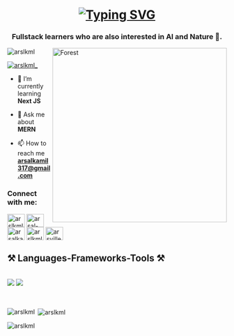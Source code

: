 <h1 align="center"><a href="https://git.io/typing-svg"><img src="https://readme-typing-svg.demolab.com?font=Quicksand&weight=700&size=24&pause=1000&color=E5E5E5&center=true&vCenter=true&width=435&lines=Hi+%F0%9F%91%8B%2C+I'm+Arsal+Kamil" alt="Typing SVG" /></a></h1>
<h3 align="center">Fullstack learners who are also interested in AI and Nature 🍃.</h3>
<img align="right" alt="Forest" width="400" src="https://www.rpnation.com/gallery/forest-trees-animated-gif-8.25460/full">

<p align="left"> <img src="https://komarev.com/ghpvc/?username=arslkml&label=Profile%20views&color=0e75b6&style=flat" alt="arslkml" /> </p>

<p align="left"> <a href="https://twitter.com/arslkml_" target="blank"><img src="https://img.shields.io/twitter/follow/arslkml_?logo=twitter&style=for-the-badge" alt="arslkml_" /></a> </p>

- 🌱 I’m currently learning **Next JS**

- 💬 Ask me about **MERN**

- 📫 How to reach me **arsalkamil317@gmail.com**

<h3 align="left">Connect with me:</h3>
<p align="left">
<a href="https://twitter.com/arslkml_" target="blank"><img align="center" src="https://raw.githubusercontent.com/rahuldkjain/github-profile-readme-generator/master/src/images/icons/Social/twitter.svg" alt="arslkml_" height="30" width="40" /></a>
<a href="https://linkedin.com/in/arsal-kamil-31j07004" target="blank"><img align="center" src="https://raw.githubusercontent.com/rahuldkjain/github-profile-readme-generator/master/src/images/icons/Social/linked-in-alt.svg" alt="arsal-kamil-31j07004" height="30" width="40" /></a>
<a href="https://kaggle.com/arsalkamil" target="blank"><img align="center" src="https://raw.githubusercontent.com/rahuldkjain/github-profile-readme-generator/master/src/images/icons/Social/kaggle.svg" alt="arsalkamil" height="30" width="40" /></a>
<a href="https://instagram.com/arslkml_" target="blank"><img align="center" src="https://raw.githubusercontent.com/rahuldkjain/github-profile-readme-generator/master/src/images/icons/Social/instagram.svg" alt="arslkml_" height="30" width="40" /></a>
<a href="https://www.youtube.com/c/arsville" target="blank"><img align="center" src="https://raw.githubusercontent.com/rahuldkjain/github-profile-readme-generator/master/src/images/icons/Social/youtube.svg" alt="arsville" height="30" width="40" /></a>
</p>

<h2 align="left">⚒️ Languages-Frameworks-Tools ⚒️</h2>
<br/>
<div align="left">
    <img src="https://skillicons.dev/icons?i=react,html,css,vscode,github,figma,tailwind,git" />
    <img src="https://skillicons.dev/icons?i=nodejs,python,javascript,typescript,express,mongodb,nextjs,axios" /><br>
</div>
<br/>
<br/>

<p><img align="left" src="https://github-readme-stats.vercel.app/api/top-langs?username=arslkml&show_icons=true&locale=en&layout=compact" alt="arslkml" /></p>

<p>&nbsp;<img align="center" src="https://github-readme-stats.vercel.app/api?username=arslkml&show_icons=true&locale=en" alt="arslkml" /></p>

<p><img align="center" src="https://github-readme-streak-stats.herokuapp.com/?user=arslkml&" alt="arslkml" /></p>
